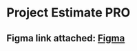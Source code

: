 # Project Estimate PRO

## Figma link attached: [Figma](<https://www.figma.com/design/OwoSlWrjHYgWdDfjQise0E/Website-Ui-Ux-Design-(Copy)?node-id=89-1429&t=PgeoJckn0av5H4xq-1>)
